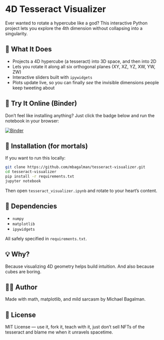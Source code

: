 # 4D Tesseract Visualizer

Ever wanted to rotate a hypercube like a god? This interactive Python project lets you explore the 4th dimension without collapsing into a singularity.

## 🔭 What It Does

* Projects a 4D hypercube (a tesseract) into 3D space, and then into 2D
* Lets you rotate it along all six orthogonal planes (XY, XZ, YZ, XW, YW, ZW)
* Interactive sliders built with `ipywidgets`
* Plots update live, so you can finally *see* the invisible dimensions people keep tweeting about

## 🚀 Try It Online (Binder)

Don’t feel like installing anything? Just click the badge below and run the notebook in your browser:

[![Binder](https://mybinder.org/badge_logo.svg)](https://mybinder.org/v2/gh/mbagalman/tesseract-visualizer/main?filepath=tesseract_visualizer.ipynb)

## 🧹 Installation (for mortals)

If you want to run this locally:

```bash
git clone https://github.com/mbagalman/tesseract-visualizer.git
cd tesseract-visualizer
pip install -r requirements.txt
jupyter notebook
```

Then open `tesseract_visualizer.ipynb` and rotate to your heart’s content.

## 🧪 Dependencies

* `numpy`
* `matplotlib`
* `ipywidgets`

All safely specified in `requirements.txt`.

## 💡 Why?

Because visualizing 4D geometry helps build intuition. And also because cubes are boring.

## 👨‍💻 Author

Made with math, matplotlib, and mild sarcasm by Michael Bagalman.

## 🪪 License

MIT License — use it, fork it, teach with it, just don’t sell NFTs of the tesseract and blame me when it unravels spacetime.
